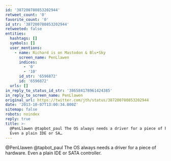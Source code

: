 ```yaml
---
id: '387200780853202944'
retweet_count: '0'
favorite_count: '0'
id_str: '387200780853202944'
retweeted: false
entities:
  hashtags: []
  symbols: []
  user_mentions:
    - name: Richard is on Mastodon & Blu•Sky
      screen_name: PenLlawen
      indices:
        - '0'
        - '10'
      id_str: '6596872'
      id: '6596872'
  urls: []
in_reply_to_status_id_str: '386584178961424385'
in_reply_to_screen_name: PenLlawen
original_url: https://twitter.com/jth/status/387200780853202944
date: '2013-10-07T13:00:34.000Z'
sitemap: false
robots: noindex
reply: true
title: >-
  @PenLlawen @tapbot_paul The OS always needs a driver for a piece of hardware.
  Even a plain IDE or SA…
---
```


@PenLlawen @tapbot_paul The OS always needs a driver for a piece of hardware. Even a plain IDE or SATA controller.